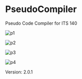 # PseudoCompiler
Pseudo Code Compiler for ITS 140

![p1](http://i.imgur.com/9LVY5zC.png)

![p2](http://f.worldscolli.de/vn4h5.png)

![p3](http://f.worldscolli.de/p2xmb.png)

![p4](http://f.worldscolli.de/4mz4k.png)

Version: 2.0.1